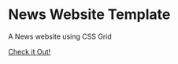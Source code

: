 # News Website Template
A News website using CSS Grid

[Check it Out!](https://leogodoyllg.github.io/News-Website-Template/)
